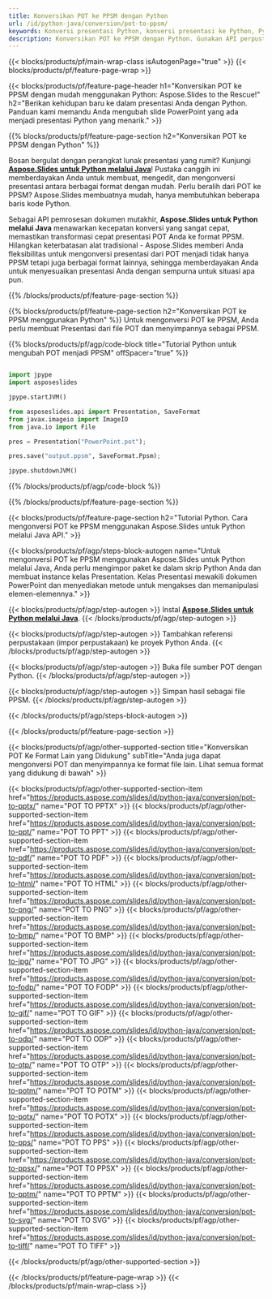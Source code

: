 ```yaml
---
title: Konversikan POT ke PPSM dengan Python
url: /id/python-java/conversion/pot-to-ppsm/
keywords: Konversi presentasi Python, konversi presentasi ke Python, Python untuk presentasi, Aspose.Slides Python, konversi POT ke PPSM, pustaka presentasi Python
description: Konversikan POT ke PPSM dengan Python. Gunakan API perpustakaan Python untuk mengonversi file POT ke PPSM
---
```


{{< blocks/products/pf/main-wrap-class isAutogenPage="true" >}}
{{< blocks/products/pf/feature-page-wrap >}}

{{< blocks/products/pf/feature-page-header h1="Konversikan POT ke PPSM dengan mudah menggunakan Python: Aspose.Slides to the Rescue!" h2="Berikan kehidupan baru ke dalam presentasi Anda dengan Python. Panduan kami memandu Anda mengubah slide PowerPoint yang ada menjadi presentasi Python yang menarik." >}}

{{% blocks/products/pf/feature-page-section h2="Konversikan POT ke PPSM dengan Python" %}}

Bosan bergulat dengan perangkat lunak presentasi yang rumit? Kunjungi [**Aspose.Slides untuk Python melalui Java**](https://products.aspose.com/slides/id/python-java/)! Pustaka canggih ini memberdayakan Anda untuk membuat, mengedit, dan mengonversi presentasi antara berbagai format dengan mudah. Perlu beralih dari POT ke PPSM? Aspose.Slides membuatnya mudah, hanya membutuhkan beberapa baris kode Python.

Sebagai API pemrosesan dokumen mutakhir, **Aspose.Slides untuk Python melalui Java** menawarkan kecepatan konversi yang sangat cepat, memastikan transformasi cepat presentasi POT Anda ke format PPSM. Hilangkan keterbatasan alat tradisional - Aspose.Slides memberi Anda fleksibilitas untuk mengonversi presentasi dari POT menjadi tidak hanya PPSM tetapi juga berbagai format lainnya, sehingga memberdayakan Anda untuk menyesuaikan presentasi Anda dengan sempurna untuk situasi apa pun.

{{% /blocks/products/pf/feature-page-section %}}

{{% blocks/products/pf/feature-page-section  h2="Konversikan POT ke PPSM menggunakan Python" %}}
Untuk mengonversi POT ke PPSM, Anda perlu membuat Presentasi dari file POT dan menyimpannya sebagai PPSM.

{{% blocks/products/pf/agp/code-block title="Tutorial Python untuk mengubah POT menjadi PPSM" offSpacer="true" %}}

```python

import jpype
import asposeslides

jpype.startJVM()

from asposeslides.api import Presentation, SaveFormat
from javax.imageio import ImageIO
from java.io import File

pres = Presentation("PowerPoint.pot");

pres.save("output.ppsm", SaveFormat.Ppsm);

jpype.shutdownJVM()
```


{{% /blocks/products/pf/agp/code-block %}}

{{% /blocks/products/pf/feature-page-section %}}

{{< blocks/products/pf/feature-page-section  h2="Tutorial Python. Cara mengonversi POT ke PPSM menggunakan Aspose.Slides untuk Python melalui Java API." >}}

{{< blocks/products/pf/agp/steps-block-autogen name="Untuk mengonversi POT ke PPSM menggunakan Aspose.Slides untuk Python melalui Java, Anda perlu mengimpor paket ke dalam skrip Python Anda dan membuat instance kelas Presentation. Kelas Presentasi mewakili dokumen PowerPoint dan menyediakan metode untuk mengakses dan memanipulasi elemen-elemennya." >}}

{{< blocks/products/pf/agp/step-autogen >}}
Instal [**Aspose.Slides untuk Python melalui Java**](https://products.aspose.com/slides/id/python-java/).
{{< /blocks/products/pf/agp/step-autogen >}}

{{< blocks/products/pf/agp/step-autogen >}}
Tambahkan referensi perpustakaan (impor perpustakaan) ke proyek Python Anda.
{{< /blocks/products/pf/agp/step-autogen >}}

{{< blocks/products/pf/agp/step-autogen >}}
Buka file sumber POT dengan Python.
{{< /blocks/products/pf/agp/step-autogen >}}

{{< blocks/products/pf/agp/step-autogen >}}
Simpan hasil sebagai file PPSM.
{{< /blocks/products/pf/agp/step-autogen >}}

{{< /blocks/products/pf/agp/steps-block-autogen >}}

{{< /blocks/products/pf/feature-page-section >}}

{{< blocks/products/pf/agp/other-supported-section title="Konversikan POT Ke Format Lain yang Didukung" subTitle="Anda juga dapat mengonversi POT dan menyimpannya ke format file lain. Lihat semua format yang didukung di bawah" >}}

{{< blocks/products/pf/agp/other-supported-section-item href="https://products.aspose.com/slides/id/python-java/conversion/pot-to-pptx/" name="POT TO PPTX" >}}
{{< blocks/products/pf/agp/other-supported-section-item href="https://products.aspose.com/slides/id/python-java/conversion/pot-to-ppt/" name="POT TO PPT" >}}
{{< blocks/products/pf/agp/other-supported-section-item href="https://products.aspose.com/slides/id/python-java/conversion/pot-to-pdf/" name="POT TO PDF" >}}
{{< blocks/products/pf/agp/other-supported-section-item href="https://products.aspose.com/slides/id/python-java/conversion/pot-to-html/" name="POT TO HTML" >}}
{{< blocks/products/pf/agp/other-supported-section-item href="https://products.aspose.com/slides/id/python-java/conversion/pot-to-png/" name="POT TO PNG" >}}
{{< blocks/products/pf/agp/other-supported-section-item href="https://products.aspose.com/slides/id/python-java/conversion/pot-to-bmp/" name="POT TO BMP" >}}
{{< blocks/products/pf/agp/other-supported-section-item href="https://products.aspose.com/slides/id/python-java/conversion/pot-to-jpg/" name="POT TO JPG" >}}
{{< blocks/products/pf/agp/other-supported-section-item href="https://products.aspose.com/slides/id/python-java/conversion/pot-to-fodp/" name="POT TO FODP" >}}
{{< blocks/products/pf/agp/other-supported-section-item href="https://products.aspose.com/slides/id/python-java/conversion/pot-to-gif/" name="POT TO GIF" >}}
{{< blocks/products/pf/agp/other-supported-section-item href="https://products.aspose.com/slides/id/python-java/conversion/pot-to-odp/" name="POT TO ODP" >}}
{{< blocks/products/pf/agp/other-supported-section-item href="https://products.aspose.com/slides/id/python-java/conversion/pot-to-otp/" name="POT TO OTP" >}}
{{< blocks/products/pf/agp/other-supported-section-item href="https://products.aspose.com/slides/id/python-java/conversion/pot-to-potm/" name="POT TO POTM" >}}
{{< blocks/products/pf/agp/other-supported-section-item href="https://products.aspose.com/slides/id/python-java/conversion/pot-to-potx/" name="POT TO POTX" >}}
{{< blocks/products/pf/agp/other-supported-section-item href="https://products.aspose.com/slides/id/python-java/conversion/pot-to-pps/" name="POT TO PPS" >}}
{{< blocks/products/pf/agp/other-supported-section-item href="https://products.aspose.com/slides/id/python-java/conversion/pot-to-ppsx/" name="POT TO PPSX" >}}
{{< blocks/products/pf/agp/other-supported-section-item href="https://products.aspose.com/slides/id/python-java/conversion/pot-to-pptm/" name="POT TO PPTM" >}}
{{< blocks/products/pf/agp/other-supported-section-item href="https://products.aspose.com/slides/id/python-java/conversion/pot-to-svg/" name="POT TO SVG" >}}
{{< blocks/products/pf/agp/other-supported-section-item href="https://products.aspose.com/slides/id/python-java/conversion/pot-to-tiff/" name="POT TO TIFF" >}}


{{< /blocks/products/pf/agp/other-supported-section >}}

{{< /blocks/products/pf/feature-page-wrap >}}
{{< /blocks/products/pf/main-wrap-class >}}